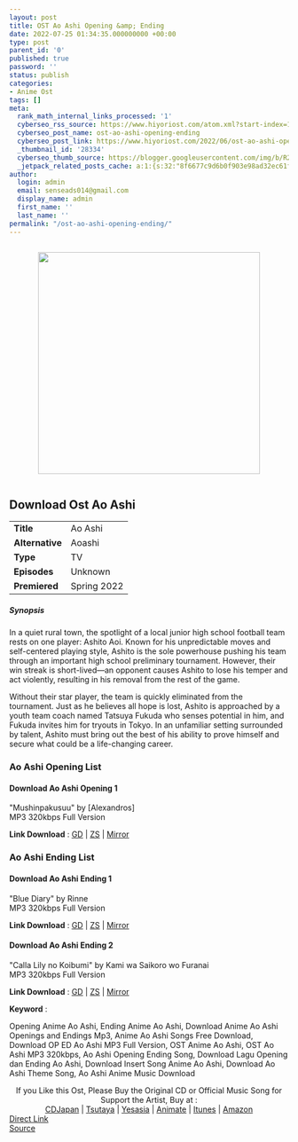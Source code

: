 ```yaml
---
layout: post
title: OST Ao Ashi Opening &amp; Ending
date: 2022-07-25 01:34:35.000000000 +00:00
type: post
parent_id: '0'
published: true
password: ''
status: publish
categories:
- Anime Ost
tags: []
meta:
  rank_math_internal_links_processed: '1'
  cyberseo_rss_source: https://www.hiyoriost.com/atom.xml?start-index=1
  cyberseo_post_name: ost-ao-ashi-opening-ending
  cyberseo_post_link: https://www.hiyoriost.com/2022/06/ost-ao-ashi-opening-ending.html
  _thumbnail_id: '28334'
  cyberseo_thumb_source: https://blogger.googleusercontent.com/img/b/R29vZ2xl/AVvXsEjMKzO9KFuVVgh_1NRs4MMOJQbyvgStbuSQTzmgbJWmYUROe8N43avAnqbAj10OPSfd2B-aTT9z-L613REZXRv9mjJLpOvnZ3jcmYdiZxgfnl9Tib_LELio27ZwvBsajehD33hWrudlcSyOzmu_qJuX6V2K2_0OmnRqighbyIoYaEJr4If9fR3lias4/s400/bx134732-KAXPnuRsqGCb.jpg
  _jetpack_related_posts_cache: a:1:{s:32:"8f6677c9d6b0f903e98ad32ec61f8deb";a:2:{s:7:"expires";i:1663127770;s:7:"payload";a:3:{i:0;a:1:{s:2:"id";i:28343;}i:1;a:1:{s:2:"id";i:29351;}i:2;a:1:{s:2:"id";i:28129;}}}}
author:
  login: admin
  email: senseads014@gmail.com
  display_name: admin
  first_name: ''
  last_name: ''
permalink: "/ost-ao-ashi-opening-ending/"
---
```

<div class="separator" style="clear: both"><a href="https://blogger.googleusercontent.com/img/b/R29vZ2xl/AVvXsEjMKzO9KFuVVgh_1NRs4MMOJQbyvgStbuSQTzmgbJWmYUROe8N43avAnqbAj10OPSfd2B-aTT9z-L613REZXRv9mjJLpOvnZ3jcmYdiZxgfnl9Tib_LELio27ZwvBsajehD33hWrudlcSyOzmu_qJuX6V2K2_0OmnRqighbyIoYaEJr4If9fR3lias4/s647/bx134732-KAXPnuRsqGCb.jpg" style="display: block;padding: 1em 0;text-align: center"><img alt border="0" data-original-height="647" data-original-width="460" height="400" src="{{ site.baseurl }}/assets/2022/07/bx134732-KAXPnuRsqGCb.jpg" /></a></div>
<div class="judulanime">
<h2>Download Ost Ao Ashi</h2>
</div>
<div class="info2" id="Info">
<table>
<tbody>
<tr>
<td class="tablex"><b>Title </b></td>
<td>Ao Ashi</td>
</tr>
<tr>
<td class="tablex"><b>Alternative </b></td>
<td>Aoashi</td>
</tr>
<tr>
<td class="tablex"><b>Type </b></td>
<td>TV</td>
</tr>
<tr>
<td class="tablex"><b>Episodes </b></td>
<td>Unknown</td>
</tr>
<tr>
<td class="tablex"><b>Premiered </b></td>
<td>Spring 2022</td>
</tr>
</tbody>
</table>
</div>
<div class="sinopsis">
<h5>Synopsis</h5>
</div>
<div class="deskripsi">
<p>In a quiet rural town, the spotlight of a local junior high school football team rests on one player: Ashito Aoi. Known for his unpredictable moves and self-centered playing style, Ashito is the sole powerhouse pushing his team through an important high school preliminary tournament. However, their win streak is short-lived—an opponent causes Ashito to lose his temper and act violently, resulting in his removal from the rest of the game.</p>
<p>Without their star player, the team is quickly eliminated from the tournament. Just as he believes all hope is lost, Ashito is approached by a youth team coach named Tatsuya Fukuda who senses potential in him, and Fukuda invites him for tryouts in Tokyo. In an unfamiliar setting surrounded by talent, Ashito must bring out the best of his ability to prove himself and secure what could be a life-changing career.</p>
</div>
<div class="listz">
<h3>Ao Ashi Opening List</h3>
</div>
<div class="listz3">
<div class="listz1">
<h4>Download Ao Ashi Opening 1</h4>
</div>
<div class="listz2">"Mushinpakusuu" by [Alexandros]<br />MP3 320kbps Full Version
<p><b>Link Download</b> : <a href="https://drive.google.com/file/d/134ta0_4af2wjhidtqJYpzFzbFxkBgfNy/view?usp=drivesdk" rel="nofollow noopener" target="_blank">GD</a> | <a href="https://www69.zippyshare.com/v/qQUz32ui/file.html" rel="nofollow noopener" target="_blank">ZS</a> | <a href="https://mir.cr/Y31EJ9HC" rel="nofollow noopener" target="_blank">Mirror</a></p>
</div>
</div>
<div class="listz">
<h3>Ao Ashi Ending List</h3>
</div>
<div class="listz3">
<div class="listz1">
<h4>Download Ao Ashi Ending 1</h4>
</div>
<div class="listz2">"Blue Diary" by Rinne<br />MP3 320kbps Full Version
<p><b>Link Download</b> : <a href="https://drive.google.com/file/d/1Z-M1rVmAYWSJrFYuozA8yqqdYoh6twmy/view?usp=drivesdk" rel="nofollow noopener" target="_blank">GD</a> | <a href="https://www64.zippyshare.com/v/KsTpA2NN/file.html" rel="nofollow noopener" target="_blank">ZS</a> | <a href="https://mir.cr/0IG4SLNN" rel="nofollow noopener" target="_blank">Mirror</a></p>
</div>
</div>
<div class="listz3">
<div class="listz1">
<h4>Download Ao Ashi Ending 2</h4>
</div>
<div class="listz2">"Calla Lily no Koibumi" by Kami wa Saikoro wo Furanai<br />MP3 320kbps Full Version
<p><b>Link Download</b> : <a href="https://drive.google.com/file/d/1yRO6k5JTUrM3LdWVJvXEukD2oeFu52LD/view?usp=drivesdk" rel="nofollow noopener" target="_blank">GD</a> | <a href="https://www11.zippyshare.com/v/vg3IqpXN/file.html" rel="nofollow noopener" target="_blank">ZS</a> | <a href="https://mir.cr/GWUMKTYL" rel="nofollow noopener" target="_blank">Mirror</a></p>
</div>
</div>
<p><b>Keyword</b> :
<div class="tagser">Opening Anime Ao Ashi, Ending Anime Ao Ashi, Download Anime Ao Ashi Openings and Endings Mp3, Anime Ao Ashi Songs Free Download, Download OP ED Ao Ashi MP3 Full Version, OST Anime Ao Ashi, OST Ao Ashi MP3 320kbps, Ao Ashi Opening Ending Song, Download Lagu Opening dan Ending Ao Ashi, Download Insert Song Anime Ao Ashi, Download Ao Ashi Theme Song, Ao Ashi Anime Music Download</div>
<p> 
<div class="buycd" align="center">If you Like this Ost, Please Buy the Original CD or Official Music Song for Support the Artist, Buy at : <br /><a href="https://www.cdjapan.co.jp/" target="_blank" rel="noopener">CDJapan</a> | <a href="https://shop.tsutaya.co.jp/" target="_blank" rel="noopener">Tsutaya</a> | <a href="https://www.yesasia.com/" target="_blank" rel="noopener">Yesasia</a> | <a href="https://www.animate-onlineshop.jp/" target="_blank" rel="noopener">Animate</a> | <a href="https://www.apple.com/jp/itunes" target="_blank" rel="noopener">Itunes</a> | <a href="https://amazon.co.jp/" target="_blank" rel="noopener">Amazon</a>
</div>
<div class="divbtn"> <a href="https://handymansurrender.com/fihup8buzv?key=94550f7ce39444073321dde3b8782f97" class="btn"><i class="fa fa-download"></i> Direct Link</a> <br /><a href="https://www.hiyoriost.com/2022/06/ost-ao-ashi-opening-ending.html">Source</a> </div>
